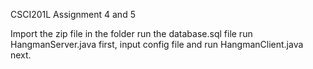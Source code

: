 CSCI201L Assignment 4 and 5

Import the zip file in the folder
run the database.sql file
run HangmanServer.java first, input config file
and run HangmanClient.java next.